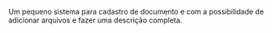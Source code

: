 Um pequeno sistema para cadastro de documento e com a possibilidade de adicionar arquivos e fazer uma descrição completa.
